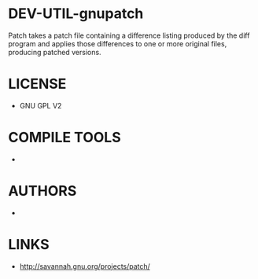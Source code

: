 DEV-UTIL-gnupatch
=================

Patch takes a patch file containing a difference listing produced by the diff program and applies those differences to one or more original files, producing patched versions. 

LICENSE
===============
* GNU GPL V2

COMPILE TOOLS
===============
* 
 
AUTHORS
===============
* 

LINKS
===============
* http://savannah.gnu.org/projects/patch/
